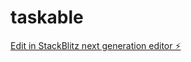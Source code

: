 # taskable

[Edit in StackBlitz next generation editor ⚡️](https://stackblitz.com/~/github.com/BruhXDs/taskable)